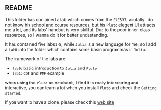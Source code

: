 ## README

This folder has contained a lab which comes from the `ECE537`, acutally I do not know his school and course resources, but his `Pluto` elegent UI attracts me a lot, and its labs' handout is very skillful. Due to the poor inner-class resources, so I wanna do it for better undestanding.

It has contained five labs`1-5`, while `Julia` is a new language for me, so I add a `Lab0` into the folder which contains some basic programmas in `Julia`.

The framework of the labs are:

- `lab0`: basic introduction to `Julia` and `Pluto`
- `lab1`: `CDF` and `PMF` example

when using the `Pluto` as notebook, I find it is really interestring and interactive, you can learn a lot when you install `Pluto` and check the `Getting started`.

If you want to have a clone, please check this [web site](https://github.com/pranshumalik14/ece537-labs)

